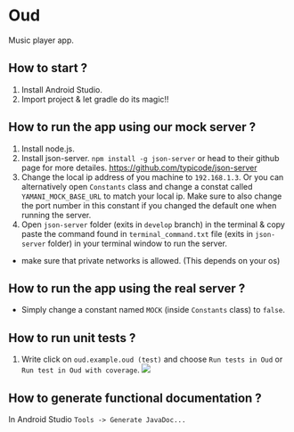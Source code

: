 # Oud
Music player app.
 
## How to start ?
1) Install Android Studio.
2) Import project & let gradle do its magic!!

## How to run the app using our mock server ?
1) Install node.js.
2) Install json-server. `npm install -g json-server` or head to their github page for more detailes. https://github.com/typicode/json-server
3) Change the local ip address of you machine to `192.168.1.3`. Or you can alternatively open `Constants` class and change a constat called `YAMANI_MOCK_BASE_URL` to match your local ip. Make sure to also change the port number in this constant if you changed the default one when running the server.
4) Open `json-server` folder (exits in `develop` branch) in the terminal & copy paste the command found in `terminal_command.txt` file (exits in `json-server` folder) in your terminal window to run the server.
- make sure that private networks is allowed. (This depends on your os)

## How to run the app using the real server ?
- Simply change a constant named `MOCK` (inside `Constants` class) to `false`.

## How to run unit tests ?
1) Write click on `oud.example.oud (test)` and choose `Run tests in Oud` or `Run test in Oud with coverage`.
![](images/how_to_run_unit_tests.png)

## How to generate functional documentation ?
In Android Studio `Tools -> Generate JavaDoc...`
